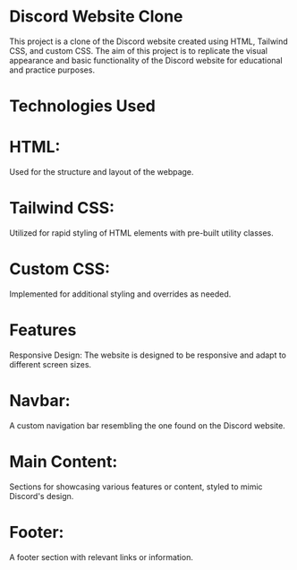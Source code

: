 

# Discord Website Clone
This project is a clone of the Discord website created using HTML, Tailwind CSS, and custom CSS. The aim of this project is to replicate the visual appearance and basic functionality of the Discord website for educational and practice purposes.

# Technologies Used
# HTML: 
Used for the structure and layout of the webpage.
# Tailwind CSS: 
Utilized for rapid styling of HTML elements with pre-built utility classes.
# Custom CSS: 
Implemented for additional styling and overrides as needed.

# Features
Responsive Design:
The website is designed to be responsive and adapt to different screen sizes.
# Navbar: 
A custom navigation bar resembling the one found on the Discord website.
# Main Content:
Sections for showcasing various features or content, styled to mimic Discord's design.
# Footer:
A footer section with relevant links or information.
